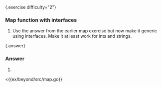 {.exercise difficulty="2"}
### Map function with interfaces
1. Use the answer from the earlier map exercise but now
  make it generic using interfaces. Make it at least work for
  ints and strings.

{.answer}
### Answer
1. 
  <{{ex/beyond/src/map.go}}
